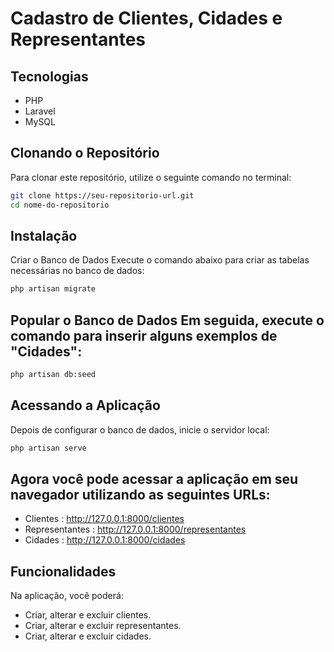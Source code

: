# Cadastro de Clientes, Cidades e Representantes

## Tecnologias
- PHP
- Laravel
- MySQL

## Clonando o Repositório
Para clonar este repositório, utilize o seguinte comando no terminal:

```bash
git clone https://seu-repositorio-url.git
cd nome-do-repositorio
  ```

## Instalação
Criar o Banco de Dados Execute o comando abaixo para criar as tabelas necessárias no banco de dados:

```bash
php artisan migrate
```

## Popular o Banco de Dados Em seguida, execute o comando para inserir alguns exemplos de "Cidades":

```bash
php artisan db:seed
 ```
## Acessando a Aplicação
Depois de configurar o banco de dados, inicie o servidor local:

```bash
php artisan serve
```

## Agora você pode acessar a aplicação em seu navegador utilizando as seguintes URLs:

- Clientes : http://127.0.0.1:8000/clientes
- Representantes : http://127.0.0.1:8000/representantes
- Cidades : http://127.0.0.1:8000/cidades

## Funcionalidades
Na aplicação, você poderá:

- Criar, alterar e excluir clientes.
- Criar, alterar e excluir representantes.
- Criar, alterar e excluir cidades.
